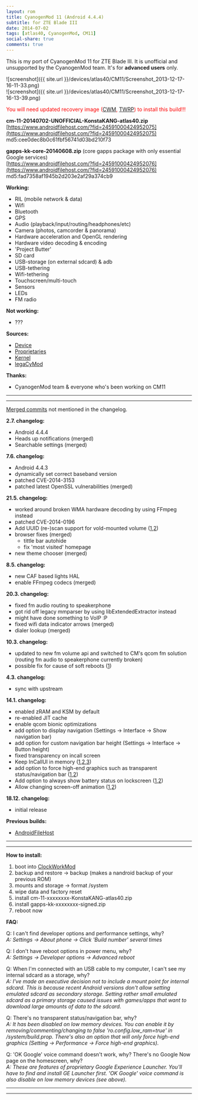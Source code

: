 ```yaml
---
layout: rom
title: CyanogenMod 11 (Android 4.4.4)
subtitle: for ZTE Blade III
date: 2014-07-02
tags: [atlas40, CyanogenMod, CM11]
social-share: true
comments: true
---
```


This is my port of CyanogenMod 11 for ZTE Blade III. It is unofficial and unsupported by the CyanogenMod team. It's for **advanced users** only.

![screenshot]({{ site.url }}/devices/atlas40/CM11/Screenshot_2013-12-17-16-11-33.png)  
![screenshot]({{ site.url }}/devices/atlas40/CM11/Screenshot_2013-12-17-16-13-39.png)

<span style="color:#ff0000;">You will need updated recovery image ([CWM](/devices/atlas40/CWM), [TWRP](/devices/atlas40/TWRP)) to install this build!!!</span>

**cm-11-20140702-UNOFFICIAL-KonstaKANG-atlas40.zip**  
[https://www.androidfilehost.com/?fid=24591000424952075](https://www.androidfilehost.com/?fid=24591000424952075)  
md5:cee0dec8b0c61fbf56741d03bd210f73

**gapps-kk-core-20140608.zip** (core gapps package with only essential Google services)  
[https://www.androidfilehost.com/?fid=24591000424952076](https://www.androidfilehost.com/?fid=24591000424952076)  
md5:fad7358af1945b2d203e2af29a374cb9

**Working:**

- RIL (mobile network & data)
- Wifi
- Bluetooth
- GPS
- Audio (playback/input/routing/headphones/etc)
- Camera (photos, camcorder & panorama)
- Hardware acceleration and OpenGL rendering
- Hardware video decoding & encoding
- 'Project Butter'
- SD card
- USB-storage (on external sdcard) & adb
- USB-tethering
- Wifi-tethering
- Touchscreen/multi-touch
- Sensors
- LEDs
- FM radio

**Not working:**

- ???

**Sources:**

- [Device](https://github.com/KonstaT/android_device_zte_atlas40/tree/cm-11.0)
- [Proprietaries](https://github.com/KonstaT/proprietary_vendor_zte/tree/cm-11.0)
- [Kernel](https://github.com/KonstaT/android_kernel_zte_msm7x27a/tree/cm-11.0)
- [legaCyMod](https://github.com/legaCyMod)

**Thanks:**

- CyanogenMod team & everyone who's been working on CM11

----
----

[Merged commits](https://review.cyanogenmod.org/#/q/status:merged++branch:cm-11.0+-project:%255E.*device.*+-project:%255E.*kernel.*,n,z) not mentioned in the changelog.

**2.7. changelog:**

- Android 4.4.4
- Heads up notifications (merged)
- Searchable settings (merged)

**7.6. changelog:**

- Android 4.4.3
- dynamically set correct baseband version
- patched CVE-2014-3153
- patched latest OpenSSL vulnerabilities (merged)

**21.5. changelog:**

- worked around broken WMA hardware decoding by using FFmpeg instead
- patched CVE-2014-0196
- Add UUID (re-)scan support for vold-mounted volume ([1](https://review.cyanogenmod.org/#/c/64436/),[2](https://review.cyanogenmod.org/#/c/64437/))
- browser fixes (merged)
  - tittle bar autohide
  - fix 'most visited' homepage
- new theme chooser (merged)

**8.5. changelog:**

- new CAF based lights HAL
- enable FFmpeg codecs (merged)

**20.3. changelog:**

- fixed fm audio routing to speakerphone
- got rid off legacy mmparser by using libExtendedExtractor instead
- might have done something to VoIP :P
- fixed wifi data indicator arrows (merged)
- dialer lookup (merged)

**10.3. changelog:**

- updated to new fm volume api and switched to CM's qcom fm solution (routing fm audio to speakerphone currently broken)
- possible fix for cause of soft reboots ([1](http://review.androidarmv6.org/#/c/6653/))

**4.3. changelog:**

- sync with upstream

**14.1. changelog:**

- enabled zRAM and KSM by default
- re-enabled JIT cache
- enable qcom bionic optimizations
- add option to display navigation (Settings -> Interface -> Show navigation bar)
- add option for custom navigation bar height (Settings -> Interface -> Button height)
- fixed transparency on incall screen
- Keep InCallUI in memory ([1](https://review.cyanogenmod.org/#/c/57224/),[2](https://review.cyanogenmod.org/#/c/57225/),[3](https://review.cyanogenmod.org/#/c/57226/))
- add option to force high-end graphics such as transparent status/navigation bar ([1](https://review.cyanogenmod.org/#/c/57471/),[2](https://review.cyanogenmod.org/#/c/57303/))
- Add option to always show battery status on lockscreen ([1](https://review.cyanogenmod.org/#/c/56781/),[2](https://review.cyanogenmod.org/#/c/56780/))
- Allow changing screen-off animation ([1](https://review.cyanogenmod.org/#/c/54901/),[2](https://review.cyanogenmod.org/#/c/54900/))

**18.12. changelog:**

- initial release

**Previous builds:**

- [AndroidFileHost](https://www.androidfilehost.com/?w=files&flid=89911)

----
----

**How to install:**

1. boot into [ClockWorkMod](/devices/atlas40/TWRP)
2. backup and restore -> backup (makes a nandroid backup of your previous ROM)
3. mounts and storage -> format /system
4. wipe data and factory reset
5. install cm-11-xxxxxxxx-KonstaKANG-atlas40.zip
6. install gapps-kk-xxxxxxxx-signed.zip
7. reboot now

**FAQ:**

Q: I can't find developer options and performance settings, why?  
*A: Settings -> About phone -> Click 'Build number' several times*

Q: I don't have reboot options in power menu, why?  
*A: Settings -> Developer options -> Advanced reboot*

Q: When I'm connected with an USB cable to my computer, I can't see my internal sdcard as a storage, why?  
*A: I've made an executive decision not to include a mount point for internal sdcard. This is because recent Android versions don't allow setting emulated sdcard as secondary storage. Setting rather small emulated sdcard as a primary storage caused issues with games/apps that want to download large amounts of data to the sdcard.*

Q: There's no transparent status/navigation bar, why?  
*A: It has been disabled on low memory devices. You can enable it by removing/commenting/changing to false 'ro.config.low_ram=true' in /system/build.prop. There's also an option that will only force high-end graphics (Setting -> Performance -> Force high-end graphics).*  

Q: 'OK Google' voice command doesn't work, why? There's no Google Now page on the homescreen, why?  
*A: These are features of proprietary Google Experience Launcher. You'll have to find and install GE Launcher first. 'OK Google' voice command is also disable on low memory devices (see above).*

----
----
